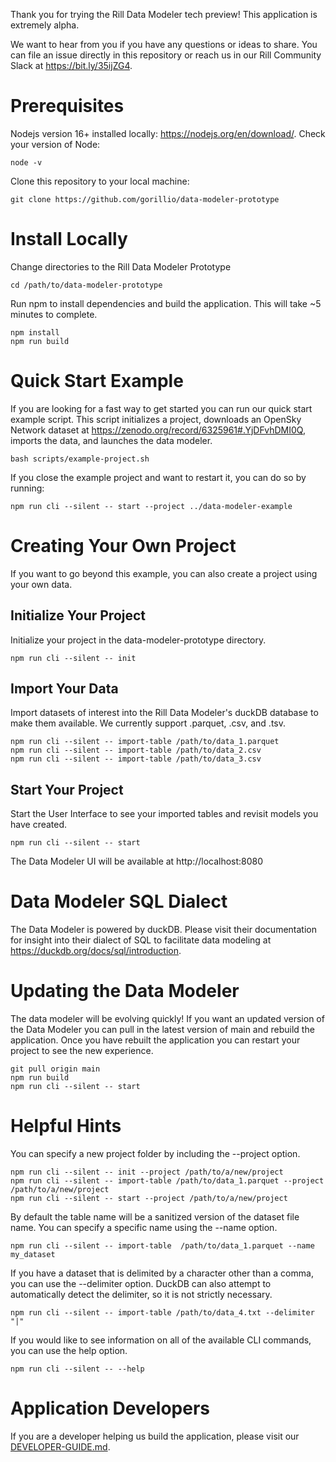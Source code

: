 Thank you for trying the Rill Data Modeler tech preview! This application is extremely alpha. 

We want to hear from you if you have any questions or ideas to share. You can file an issue directly in this repository or reach us in our Rill Community Slack at https://bit.ly/35ijZG4.

# Prerequisites
Nodejs version 16+ installed locally: https://nodejs.org/en/download/. Check your version of Node:
```
node -v
```
Clone this repository to your local machine:
```
git clone https://github.com/gorillio/data-modeler-prototype
```

# Install Locally
Change directories to the Rill Data Modeler Prototype
```
cd /path/to/data-modeler-prototype
```
Run npm to install dependencies and build the application. This will take ~5 minutes to complete.
```
npm install
npm run build
```

# Quick Start Example
If you are looking for a fast way to get started you can run our quick start example script. This script initializes a project, downloads an OpenSky Network dataset at https://zenodo.org/record/6325961#.YjDFvhDMI0Q, imports the data, and launches the data modeler.
```
bash scripts/example-project.sh
```
If you close the example project and want to restart it, you can do so by running:
```
npm run cli --silent -- start --project ../data-modeler-example
```

# Creating Your Own Project
If you want to go beyond this example, you can also create a project using your own data.
## Initialize Your Project
Initialize your project in the data-modeler-prototype directory.
```
npm run cli --silent -- init
```
## Import Your Data
Import datasets of interest into the Rill Data Modeler's duckDB database to make them available. We currently support .parquet, .csv, and .tsv.
```
npm run cli --silent -- import-table /path/to/data_1.parquet
npm run cli --silent -- import-table /path/to/data_2.csv
npm run cli --silent -- import-table /path/to/data_3.csv
```
## Start Your Project
Start the User Interface to see your imported tables and revisit models you have created.
```
npm run cli --silent -- start
```
The Data Modeler UI will be available at http://localhost:8080

# Data Modeler SQL Dialect
The Data Modeler is powered by duckDB. Please visit their documentation for insight into their dialect of SQL to facilitate data modeling at https://duckdb.org/docs/sql/introduction.

# Updating the Data Modeler
The data modeler will be evolving quickly! If you want an updated version of the Data Modeler you can pull in the latest version of main and rebuild the application. Once you have rebuilt the application you can restart your project to see the new experience.
```
git pull origin main
npm run build
npm run cli --silent -- start
```
# Helpful Hints
You can specify a new project folder by including the --project option.
```
npm run cli --silent -- init --project /path/to/a/new/project
npm run cli --silent -- import-table /path/to/data_1.parquet --project /path/to/a/new/project
npm run cli --silent -- start --project /path/to/a/new/project
```
By default the table name will be a sanitized version of the dataset file name. You can specify a specific name using the --name option.
```
npm run cli --silent -- import-table  /path/to/data_1.parquet --name my_dataset
```
If you have a dataset that is delimited by a character other than a comma, you can use the --delimiter option. DuckDB can also attempt to automatically detect the delimiter, so it is not strictly necessary.
```
npm run cli --silent -- import-table /path/to/data_4.txt --delimiter "|"
```
If you would like to see information on all of the available CLI commands, you can use the help option.
```
npm run cli --silent -- --help
```

# Application Developers
If you are a developer helping us build the application, please visit our [DEVELOPER-GUIDE.md](https://github.com/gorillio/data-modeler-prototype/blob/main/DEVELOPER-GUIDE.md).

